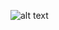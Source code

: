 ![alt text](https://static.vecteezy.com/system/resources/previews/002/362/995/original/hello-world-icon-free-vector.jpg)
